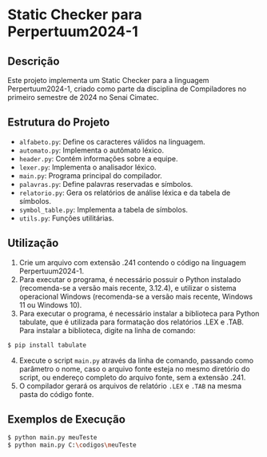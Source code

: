 # Static Checker para Perpertuum2024-1

## Descrição
Este projeto implementa um Static Checker para a linguagem Perpertuum2024-1, criado como parte da disciplina de Compiladores no primeiro semestre de 2024 no Senai Cimatec.

## Estrutura do Projeto
- `alfabeto.py`: Define os caracteres válidos na linguagem.
- `automato.py`: Implementa o autômato léxico.
- `header.py`: Contém informações sobre a equipe.
- `lexer.py`: Implementa o analisador léxico.
- `main.py`: Programa principal do compilador.
- `palavras.py`: Define palavras reservadas e símbolos.
- `relatorio.py`: Gera os relatórios de análise léxica e da tabela de símbolos.
- `symbol_table.py`: Implementa a tabela de símbolos.
- `utils.py`: Funções utilitárias.

## Utilização
1. Crie um arquivo com extensão .241 contendo o código na linguagem Perpertuum2024-1.
2. Para executar o programa, é necessário possuir o Python instalado (recomenda-se a versão mais recente, 3.12.4), e utilizar o sistema operacional Windows (recomenda-se a versão mais recente, Windows 11 ou Windows 10).
3. Para executar o programa, é necessário instalar a biblioteca para Python tabulate, que é utilizada para formatação dos relatórios .LEX e .TAB. Para instalar a biblioteca, digite na linha de comando:
```sh
$ pip install tabulate
```
4. Execute o script `main.py` através da linha de comando, passando como parâmetro o nome, caso o arquivo fonte esteja no mesmo diretório do script, ou endereço completo do arquivo fonte, sem a extensão .241.
5. O compilador gerará os arquivos de relatório `.LEX` e `.TAB` na mesma pasta do código fonte.

## Exemplos de Execução
```sh
$ python main.py meuTeste
$ python main.py C:\codigos\meuTeste
```